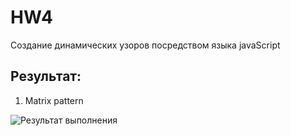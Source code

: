 # HW4
Cоздание динамических узоров посредством языка javaScript

## Результат:

1. Matrix pattern

![Результат выполнения](https://github.com/denisovmisis/CS101/blob/master/HW04/matrix_pattern.gif) 


